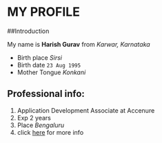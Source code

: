 # MY PROFILE

##Introduction

My name is **Harish Gurav** from *Karwar, Karnataka*

- Birth place *Sirsi*
- Birth date `23 Aug 1995`
- Mother Tongue *Konkani*

## Professional info:

1. Application Development Associate at Accenure
2. Exp 2 years
3. Place *Bengaluru*
4. click [here](www.linkedin.com/in/hareesh-gurav-31a48aa6) for more info
